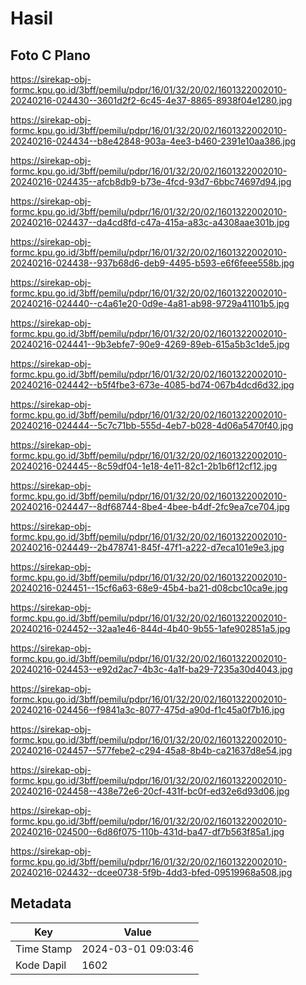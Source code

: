 # Hasil

## Foto C Plano

https://sirekap-obj-formc.kpu.go.id/3bff/pemilu/pdpr/16/01/32/20/02/1601322002010-20240216-024430--3601d2f2-6c45-4e37-8865-8938f04e1280.jpg

https://sirekap-obj-formc.kpu.go.id/3bff/pemilu/pdpr/16/01/32/20/02/1601322002010-20240216-024434--b8e42848-903a-4ee3-b460-2391e10aa386.jpg

https://sirekap-obj-formc.kpu.go.id/3bff/pemilu/pdpr/16/01/32/20/02/1601322002010-20240216-024435--afcb8db9-b73e-4fcd-93d7-6bbc74697d94.jpg

https://sirekap-obj-formc.kpu.go.id/3bff/pemilu/pdpr/16/01/32/20/02/1601322002010-20240216-024437--da4cd8fd-c47a-415a-a83c-a4308aae301b.jpg

https://sirekap-obj-formc.kpu.go.id/3bff/pemilu/pdpr/16/01/32/20/02/1601322002010-20240216-024438--937b68d6-deb9-4495-b593-e6f6feee558b.jpg

https://sirekap-obj-formc.kpu.go.id/3bff/pemilu/pdpr/16/01/32/20/02/1601322002010-20240216-024440--c4a61e20-0d9e-4a81-ab98-9729a41101b5.jpg

https://sirekap-obj-formc.kpu.go.id/3bff/pemilu/pdpr/16/01/32/20/02/1601322002010-20240216-024441--9b3ebfe7-90e9-4269-89eb-615a5b3c1de5.jpg

https://sirekap-obj-formc.kpu.go.id/3bff/pemilu/pdpr/16/01/32/20/02/1601322002010-20240216-024442--b5f4fbe3-673e-4085-bd74-067b4dcd6d32.jpg

https://sirekap-obj-formc.kpu.go.id/3bff/pemilu/pdpr/16/01/32/20/02/1601322002010-20240216-024444--5c7c71bb-555d-4eb7-b028-4d06a5470f40.jpg

https://sirekap-obj-formc.kpu.go.id/3bff/pemilu/pdpr/16/01/32/20/02/1601322002010-20240216-024445--8c59df04-1e18-4e11-82c1-2b1b6f12cf12.jpg

https://sirekap-obj-formc.kpu.go.id/3bff/pemilu/pdpr/16/01/32/20/02/1601322002010-20240216-024447--8df68744-8be4-4bee-b4df-2fc9ea7ce704.jpg

https://sirekap-obj-formc.kpu.go.id/3bff/pemilu/pdpr/16/01/32/20/02/1601322002010-20240216-024449--2b478741-845f-47f1-a222-d7eca101e9e3.jpg

https://sirekap-obj-formc.kpu.go.id/3bff/pemilu/pdpr/16/01/32/20/02/1601322002010-20240216-024451--15cf6a63-68e9-45b4-ba21-d08cbc10ca9e.jpg

https://sirekap-obj-formc.kpu.go.id/3bff/pemilu/pdpr/16/01/32/20/02/1601322002010-20240216-024452--32aa1e46-844d-4b40-9b55-1afe902851a5.jpg

https://sirekap-obj-formc.kpu.go.id/3bff/pemilu/pdpr/16/01/32/20/02/1601322002010-20240216-024453--e92d2ac7-4b3c-4a1f-ba29-7235a30d4043.jpg

https://sirekap-obj-formc.kpu.go.id/3bff/pemilu/pdpr/16/01/32/20/02/1601322002010-20240216-024456--f9841a3c-8077-475d-a90d-f1c45a0f7b16.jpg

https://sirekap-obj-formc.kpu.go.id/3bff/pemilu/pdpr/16/01/32/20/02/1601322002010-20240216-024457--577febe2-c294-45a8-8b4b-ca21637d8e54.jpg

https://sirekap-obj-formc.kpu.go.id/3bff/pemilu/pdpr/16/01/32/20/02/1601322002010-20240216-024458--438e72e6-20cf-431f-bc0f-ed32e6d93d06.jpg

https://sirekap-obj-formc.kpu.go.id/3bff/pemilu/pdpr/16/01/32/20/02/1601322002010-20240216-024500--6d86f075-110b-431d-ba47-df7b563f85a1.jpg

https://sirekap-obj-formc.kpu.go.id/3bff/pemilu/pdpr/16/01/32/20/02/1601322002010-20240216-024432--dcee0738-5f9b-4dd3-bfed-09519968a508.jpg


## Metadata

| Key        | Value               |
| ---------- | ------------------- |
| Time Stamp | 2024-03-01 09:03:46 |
| Kode Dapil | 1602                |




